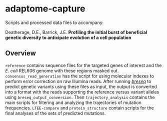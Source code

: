 # adaptome-capture

Scripts and processed data files to accompany:

Deatherage, D.E., Barrick, J.E. **Profiling the initial burst of
beneficial genetic diversity to anticipate evolution of a cell
population**

## Overview

`reference` contains sequence files for the targeted genes of interest
and the _E. coli_ REL606 genome with these regions masked out.
`consensus_read_generation` has the script for using molecular indexes
to perform error correction on raw Illumina reads. After running
[_breseq_](https://github.com/barricklab/breseq) to predict genetic variants using these files as input, the
output is converted into a format with the reads supporting the
reference versus variant alleles using `breseq_output_conversion`. Then
`trajectory_analysis` contains the main scripts for filtering and
analyzing the trajectories of mutation frequencies. `LTEE-compare` and
`protein_structure` contain scripts for the final analyses of the sets
of predicted mutations.
